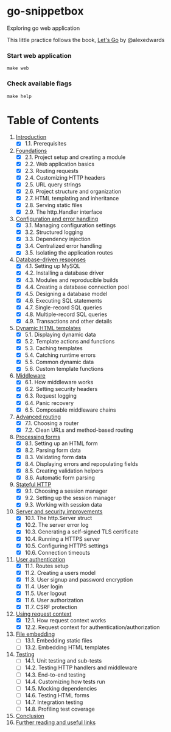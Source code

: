 # go-snippetbox
  Exploring go web application

  This little practice follows the book, [Let's Go](https://lets-go.alexedwards.net/) by @alexedwards


### Start web application
`make web`

### Check available flags
`make help`

# Table of Contents
1. [Introduction](#introduction)
    - [x] 1.1. Prerequisites
2. [Foundations](#foundations)
    - [x] 2.1. Project setup and creating a module
    - [x] 2.2. Web application basics
    - [x] 2.3. Routing requests
    - [x] 2.4. Customizing HTTP headers
    - [x] 2.5. URL query strings
    - [x] 2.6. Project structure and organization
    - [x] 2.7. HTML templating and inheritance
    - [x] 2.8. Serving static files
    - [x] 2.9. The http.Handler interface
3. [Configuration and error handling](#configuration-and-error-handling)
    - [x] 3.1. Managing configuration settings
    - [x] 3.2. Structured logging
    - [x] 3.3. Dependency injection
    - [x] 3.4. Centralized error handling
    - [x] 3.5. Isolating the application routes
4. [Database-driven responses](#database-driven-responses)
    - [x] 4.1. Setting up MySQL
    - [x] 4.2. Installing a database driver
    - [x] 4.3. Modules and reproducible builds
    - [x] 4.4. Creating a database connection pool
    - [x] 4.5. Designing a database model
    - [x] 4.6. Executing SQL statements
    - [x] 4.7. Single-record SQL queries
    - [x] 4.8. Multiple-record SQL queries
    - [x] 4.9. Transactions and other details
5. [Dynamic HTML templates](#dynamic-html-templates)
    - [x] 5.1. Displaying dynamic data
    - [x] 5.2. Template actions and functions
    - [x] 5.3. Caching templates
    - [x] 5.4. Catching runtime errors
    - [x] 5.5. Common dynamic data
    - [x] 5.6. Custom template functions
6. [Middleware](#middleware)
    - [x] 6.1. How middleware works
    - [x] 6.2. Setting security headers
    - [x] 6.3. Request logging
    - [x] 6.4. Panic recovery
    - [x] 6.5. Composable middleware chains
7. [Advanced routing](#advanced-routing)
    - [x] 7.1. Choosing a router
    - [x] 7.2. Clean URLs and method-based routing
8. [Processing forms](#processing-forms)
    - [x] 8.1. Setting up an HTML form
    - [x] 8.2. Parsing form data
    - [x] 8.3. Validating form data
    - [x] 8.4. Displaying errors and repopulating fields
    - [x] 8.5. Creating validation helpers
    - [x] 8.6. Automatic form parsing
9. [Stateful HTTP](#stateful-http)
    - [x] 9.1. Choosing a session manager
    - [x] 9.2. Setting up the session manager
    - [x] 9.3. Working with session data
10. [Server and security improvements](#server-and-security-improvements)
    - [x] 10.1. The http.Server struct
    - [x] 10.2. The server error log
    - [x] 10.3. Generating a self-signed TLS certificate
    - [x] 10.4. Running a HTTPS server
    - [x] 10.5. Configuring HTTPS settings
    - [x] 10.6. Connection timeouts
11. [User authentication](#user-authentication)
    - [x] 11.1. Routes setup
    - [x] 11.2. Creating a users model
    - [x] 11.3. User signup and password encryption
    - [x] 11.4. User login
    - [x] 11.5. User logout
    - [x] 11.6. User authorization
    - [x] 11.7. CSRF protection
12. [Using request context](#using-request-context)
    - [x] 12.1. How request context works
    - [x] 12.2. Request context for authentication/authorization
13. [File embedding](#file-embedding)
    - [ ] 13.1. Embedding static files
    - [ ] 13.2. Embedding HTML templates
14. [Testing](#testing)
    - [ ] 14.1. Unit testing and sub-tests
    - [ ] 14.2. Testing HTTP handlers and middleware
    - [ ] 14.3. End-to-end testing
    - [ ] 14.4. Customizing how tests run
    - [ ] 14.5. Mocking dependencies
    - [ ] 14.6. Testing HTML forms
    - [ ] 14.7. Integration testing
    - [ ] 14.8. Profiling test coverage
15. [Conclusion](#conclusion)
16. [Further reading and useful links](#further-reading-and-useful-links)